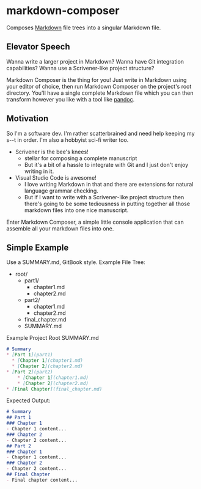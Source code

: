 # markdown-composer
Composes [Markdown](https://guides.github.com/features/mastering-markdown/) file trees into a singular Markdown file.

## Elevator Speech
Wanna write a larger project in Markdown?
Wanna have Git integration capabilities?
Wanna use a Scrivener-like project structure?

Markdown Composer is the thing for you! Just write in Markdown using your editor of choice, then run Markdown Composer on the project's root directory.
You'll have a single complete Markdown file which you can then transform however you like with a tool like [pandoc](https://pandoc.org/).

## Motivation
So I'm a software dev. I'm rather scatterbrained and need help keeping my s--t in order. I'm also a hobbyist sci-fi writer too.
- Scrivener is the bee's knees!
  - stellar for composing a complete manuscript
  - But it's a bit of a hassle to integrate with Git and I just don't enjoy writing in it.
- Visual Studio Code is awesome!
  - I love writing Markdown in that and there are extensions for natural language grammar checking.
  - But if I want to write with a Scrivener-like project structure then there's going to be some tediousness in putting together all those markdown files into one nice manuscript.

Enter Markdown Composer, a simple little console application that can assemble all your markdown files into one.

## Simple Example
Use a SUMMARY.md, GitBook style.
Example File Tree:
- root/
  - part1/
    - chapter1.md
    - chapter2.md
  - part2/
    - chapter1.md
    - chapter2.md
  - final_chapter.md
  - SUMMARY.md

Example Project Root SUMMARY.md
``` markdown
# Summary
* [Part 1](part1)
  * [Chapter 1](chapter1.md)
  * [Chapter 2](chapter2.md)
* [Part 2](part2)    
    * [Chapter 1](chapter1.md)    
    * [Chapter 2](chapter2.md)
* [Final Chapter](final_chapter.md)
```
Expected Output:
``` markdown
# Summary
## Part 1
### Chapter 1
- Chapter 1 content...
### Chapter 2
- Chapter 2 content...
## Part 2
### Chapter 1
- Chapter 1 content...
### Chapter 2
- Chapter 2 content...
## Final Chapter
- Final chapter content...
```

